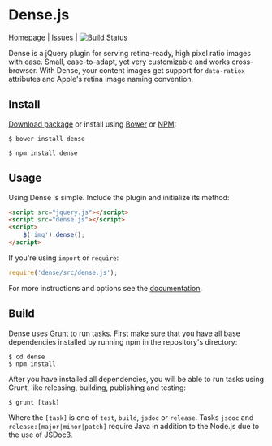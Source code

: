 Dense.js
=====

[Homepage](http://dense.rah.pw) | [Issues](https://github.com/gocom/dense/issues) | [![Build Status](https://travis-ci.org/gocom/dense.png?branch=master)](https://travis-ci.org/gocom/dense)

Dense is a jQuery plugin for serving retina-ready, high pixel ratio images with ease. Small, ease-to-adapt, yet very customizable and works cross-browser. With Dense, your content images get support for ```data-ratiox``` attributes and Apple's retina image naming convention.

Install
-----

[Download package](http://dense.rah.pw/download) or install using [Bower](http://bower.io) or [NPM](http://npmjs.com):

    $ bower install dense

    $ npm install dense

Usage
-----

Using Dense is simple. Include the plugin and initialize its method:

```html
<script src="jquery.js"></script>
<script src="dense.js"></script>
<script>
    $('img').dense();
</script>
```

If you're using `import` or `require`:

```js
require('dense/src/dense.js');
```

For more instructions and options see the [documentation](http://dense.rah.pw).

Build
-----

Dense uses [Grunt](http://gruntjs.com) to run tasks. First make sure that you have all base dependencies installed by running npm in the repository's directory:

    $ cd dense
    $ npm install

After you have installed all dependencies, you will be able to run tasks using Grunt, like releasing, building, publishing and testing:

    $ grunt [task]

Where the ```[task]``` is one of ```test```, ```build```, ```jsdoc``` or ```release```. Tasks ```jsdoc``` and ```release:[major|minor|patch]``` require Java in addition to the Node.js due to the use of JSDoc3.

